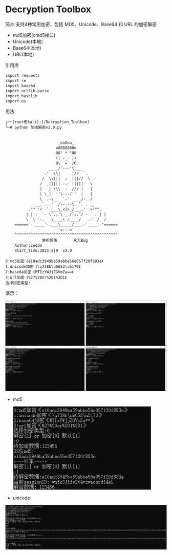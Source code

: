 # Decryption Toolbox

简介:支持4种常用加密，包括 MD5、Unicode、Base64 和 URL 的加密解密

- md5加密(cmd5接口)
- Unicode(本地)
- Base64(本地)
- URL(本地)

引用库

```
import requests
import re
import base64
import urllib.parse
import hashlib
import os
```

用法

```
┌──(root㉿kali)-[/Decryption_Toolbox]
└─# python 加密解密v2.0.py 


                       _ooOoo_
                      o8888888o
                      88" * "88
                      (| -_- |)
                      O\  =  /O
                   ____/`---'\____
                 .'  \\|     |//  `.
                /  \\|||  :  |||//  \
               /  _||||| -:- |||||-  \
               |   | \\\  -  /// |   |
               | \_|  ''\---/''  |   |
               \  .-\__  `-`  ___/-. /
             ___`. .'  /--.--\  `. . __
          ."" '<  `.___\_<|>_/___.'  >'"".
         | | :  `- \`.;`\ _ /`;.`/ - ` : | |
         \  \ `-.   \_ __\ /__ _/   .-` /  /
    ======`-.____`-.___\_____/___.-`____.-'======
                       `=---='
    ^^^^^^^^^^^^^^^^^^^^^^^^^^^^^^^^^^^^^^^^^^^^^
                佛祖保佑       永无Bug
    Author:zeddm
    Start_time:2025|2|9  v2.0
    
0:md5加密《e10adc3949ba59abbe56e057f20f883e》
1:unicode加密《\u738b\u6653\u5170》
2:base64加密《MTIzYWJjZGVmZw==》
3:url加密《%27%20or%201%3D1》
选择加密类型:

```

演示：

![1](./png/1.png)
- md5

  ![image-20250224125404080](./png/md5.png)

- unicode

![image-20250224125856378](./png/unicode.png)
